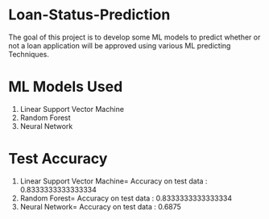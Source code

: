 # Loan-Status-Prediction

The goal of this project is to develop some ML models to predict whether or not a loan application will be approved using various ML predicting Techniques.

# ML Models Used
  1. Linear Support Vector Machine
  3. Random Forest
  4. Neural Network

# Test Accuracy
  1. Linear Support Vector Machine= Accuracy on test data :  0.8333333333333334
  2. Random Forest= Accuracy on test data :  0.8333333333333334
  3. Neural Network= Accuracy on test data :  0.6875

